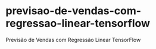 # previsao-de-vendas-com-regressao-linear-tensorflow
Previsão de Vendas com Regressão Linear TensorFlow
